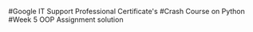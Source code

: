
#Google IT Support Professional Certificate's
#Crash Course on Python
#Week 5 OOP Assignment solution
